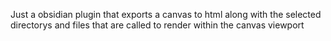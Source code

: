 Just a obsidian plugin that exports a canvas to html along with the selected directorys and files that are called to render within the canvas viewport

